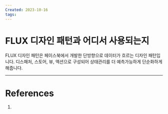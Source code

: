 ```yaml
---
Created: 2023-10-16
tags:
---
```

# FLUX 디자인 패턴과 어디서 사용되는지
FLUX 디자인 패턴은 페이스북에서 개발한 단방향으로 데이터가 흐르는 디자인 패턴입니다. 디스패처, 스토어, 뷰, 액션으로 구성되어 상태관리를 더 예측가능하게 단순화하게 해줍니다.

---
# References
1. 